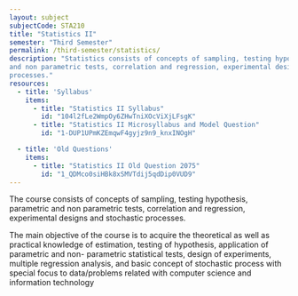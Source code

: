 ```yaml
---
layout: subject
subjectCode: STA210
title: "Statistics II"
semester: "Third Semester"
permalink: /third-semester/statistics/
description: "Statistics consists of concepts of sampling, testing hypothesis, parametric
and non parametric tests, correlation and regression, experimental designs and stochastic
processes."
resources:
  - title: 'Syllabus'
    items:
      - title: "Statistics II Syllabus"
        id: "104l2fLe2WmpOy6ZHwTniXOcViXjLFsgK"
      - title: "Statistics II Microsyllabus and Model Question"
        id: "1-DUP1UPmKZEmqwF4gyjz9n9_knxINOgH"

  - title: 'Old Questions'
    items:
      - title: "Statistics II Old Question 2075"
        id: "1_QDMco0siHBk8xSMVTdij5qdDip0VUD9"
---
```

The course consists of concepts of sampling, testing hypothesis, parametric
and non parametric tests, correlation and regression, experimental designs and stochastic
processes.

The main objective of the course is to acquire the theoretical as well as
practical knowledge of estimation, testing of hypothesis, application of parametric and non-
parametric statistical tests, design of experiments, multiple regression analysis, and basic concept
of stochastic process with special focus to data/problems related with computer science and
information technology